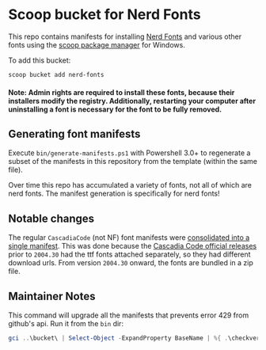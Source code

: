 # Scoop bucket for Nerd Fonts

This repo contains manifests for installing [Nerd Fonts](https://github.com/ryanoasis/nerd-fonts) and various other fonts using the [scoop package manager](https://github.com/lukesampson/scoop) for Windows.

To add this bucket:

```
scoop bucket add nerd-fonts
```

#### Note: Admin rights are required to install these fonts, because their installers modify the registry. Additionally, restarting your computer after uninstalling a font is necessary for the font to be fully removed.

## Generating font manifests

Execute `bin/generate-manifests.ps1` with Powershell 3.0+ to regenerate a subset of the manifests in this repository from the template (within the same file).

Over time this repo has accumulated a variety of fonts, not all of which are nerd fonts. The manifest generation is specifically for nerd fonts! 

## Notable changes

The regular `CascadiaCode` (not NF) font manifests were [consolidated into a single manifest](https://github.com/matthewjberger/scoop-nerd-fonts/commit/e8c7114a2890a2d7ca035c132f4bb507a191a423). This was done because the [Cascadia Code official releases](https://github.com/microsoft/cascadia-code/releases) prior to `2004.30` had the ttf fonts attached separately, so they had different download urls. From version `2004.30` onward, the fonts are bundled in a zip file.

## Maintainer Notes

This command will upgrade all the manifests that prevents error 429 from github's api. Run it from the `bin` dir:

```powershell
gci ..\bucket\ | Select-Object -ExpandProperty BaseName | %{ .\checkver.ps1 -u $_; Start-Sleep 1 }
```

